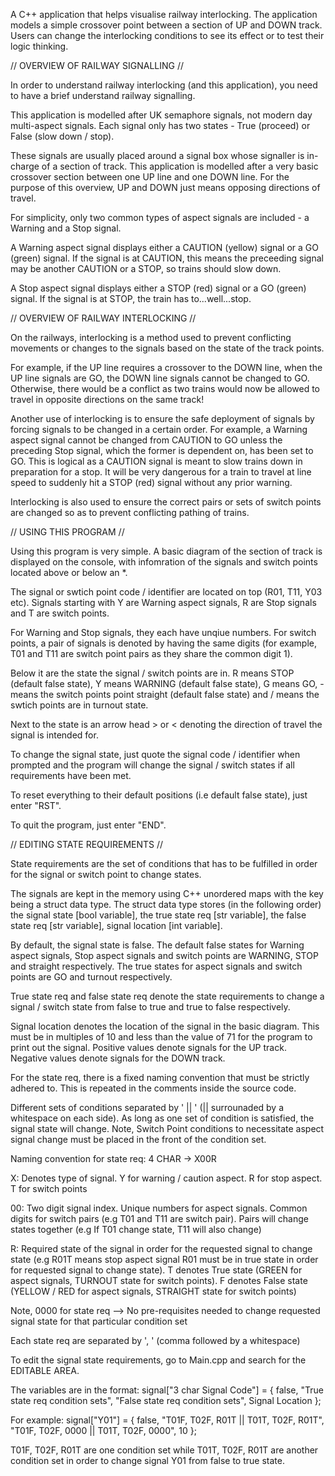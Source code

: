 A C++ application that helps visualise railway interlocking.
The application models a simple crossover point between a section of UP and DOWN track.
Users can change the interlocking conditions to see its effect or to test their logic thinking.

// OVERVIEW OF RAILWAY SIGNALLING //

In order to understand railway interlocking (and this application), you need to have a brief understand railway signalling.

This application is modelled after UK semaphore signals, not modern day multi-aspect signals. Each signal only has two states - True (proceed) or False (slow down / stop).

These signals are usually placed around a signal box whose signaller is in-charge of a section of track. This application is modelled after a very basic crossover section between one UP line and one DOWN line.
For the purpose of this overview, UP and DOWN just means opposing directions of travel.

For simplicity, only two common types of aspect signals are included - a Warning and a Stop signal.

A Warning aspect signal displays either a CAUTION (yellow) signal or a GO (green) signal. If the signal is at CAUTION, this means the preceeding signal may be another CAUTION or a STOP, so trains should slow down.

A Stop aspect signal displays either a STOP (red) signal or a GO (green) signal. If the signal is at STOP, the train has to...well...stop.

// OVERVIEW OF RAILWAY INTERLOCKING //

On the railways, interlocking is a method used to prevent conflicting movements or changes to the signals based on the state of the track points.

For example, if the UP line requires a crossover to the DOWN line, when the UP line signals are GO, the DOWN line signals cannot be changed to GO.
Otherwise, there would be a conflict as two trains would now be allowed to travel in opposite directions on the same track!

Another use of interlocking is to ensure the safe deployment of signals by forcing signals to be changed in a certain order. 
For example, a Warning aspect signal cannot be changed from CAUTION to GO unless the preceding Stop signal, which the former is dependent on, has been set to GO. 
This is logical as a CAUTION signal is meant to slow trains down in preparation for a stop. It will be very dangerous for a train to travel at line speed to suddenly hit a STOP (red) signal without any prior warning.

Interlocking is also used to ensure the correct pairs or sets of switch points are changed so as to prevent conflicting pathing of trains.

// USING THIS PROGRAM //

Using this program is very simple. A basic diagram of the section of track is displayed on the console, with infomration of the signals and switch points located above or below an *.

The signal or swtich point code / identifier are located on top (R01, T11, Y03 etc). Signals starting with Y are Warning aspect signals, R are Stop signals and T are switch points.

For Warning and Stop signals, they each have unqiue numbers. For switch points, a pair of signals is denoted by having the same digits (for example, T01 and T11 are switch point pairs as they share the common digit 1).

Below it are the state the signal / switch points are in. R means STOP (default false state), Y means WARNING (default false state), G means GO, - means the switch points point straight (default false state) and / means the swtich points are in turnout state.

Next to the state is an arrow head > or < denoting the direction of travel the signal is intended for.

To change the signal state, just quote the signal code / identifier when prompted and the program will change the signal / switch states if all requirements have been met.

To reset everything to their default positions (i.e default false state), just enter "RST". 

To quit the program, just enter "END".

// EDITING STATE REQUIREMENTS //

State requirements are the set of conditions that has to be fulfilled in order for the signal or switch point to change states.

The signals are kept in the memory using C++ unordered maps with the key being a struct data type. The struct data type stores (in the following order) the signal state [bool variable], the true state req [str variable], the false state req [str variable], signal location [int variable].

By default, the signal state is false. The default false states for Warning aspect signals, Stop aspect signals and switch points are WARNING, STOP and straight respectively. The true states for aspect signals and switch points are GO and turnout respectively.

True state req and false state req denote the state requirements to change a signal / switch state from false to true and true to false respectively.

Signal location denotes the location of the signal in the basic diagram. This must be in multiples of 10 and less than the value of 71 for the program to print out the signal. Positive values denote signals for the UP track. Negative values denote signals for the DOWN track.

For the state req, there is a fixed naming convention that must be strictly adhered to. This is repeated in the comments inside the source code.

Different sets of conditions separated by ' || ' (|| surrounaded by a whitespace on each side). As long as one set of condition is satisfied, the signal state will change. Note, Switch Point conditions to necessitate aspect signal change must be placed in the front of the condition set.

Naming convention for state req: 4 CHAR -> X00R

 X: Denotes type of signal. Y for warning / caution aspect. R for stop aspect. T for switch points

00: Two digit signal index. Unique numbers for aspect signals. Common digits for switch pairs (e.g T01 and T11 are switch pair). Pairs will change states together (e.g If T01 change state, T11 will also change)

 R: Required state of the signal in order for the requested signal to change state (e.g R01T means stop aspect signal R01 must be in true state in order for requested signal to change state).
 T denotes True state (GREEN for aspect signals, TURNOUT state for switch points). F denotes False state (YELLOW / RED for aspect signals, STRAIGHT state for switch points)
 
Note, 0000 for state req --> No pre-requisites needed to change requested signal state for that particular condition set

Each state req are separated by ', ' (comma followed by a whitespace)

To edit the signal state requirements, go to Main.cpp and search for the EDITABLE AREA. 

The variables are in the format: signal["3 char Signal Code"] = { false, "True state req condition sets", "False state req condition sets", Signal Location };

For example: signal["Y01"] = { false, "T01F, T02F, R01T || T01T, T02F, R01T", "T01F, T02F, 0000 || T01T, T02F, 0000", 10 };

T01F, T02F, R01T are one condition set while T01T, T02F, R01T are another condition set in order to change signal Y01 from false to true state.
